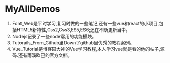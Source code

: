 # MyAllDemos
1. Font_Web是平时学习,复习时做的一些笔记,还有一些vue和react的小项目,包括HTML5新特性,Css2,Css3,ES5,ES6;还在不断更新当中。
2. Nodejs记录了一些node常用的功能模块。
3. Tutorails_From_Github里Down了github里优秀的教程案例。
4. Vue_Tutorial是博客园大神的Vue学习教程,本人学习vue就是看的他的帖子,源码.还有雨溪欧巴的官方文档。
